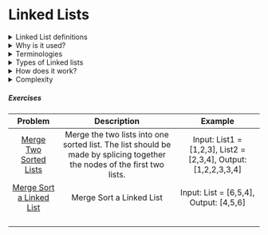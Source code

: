 # Linked Lists

<details>
<summary>Linked List definitions</summary>

1. 

</details>

<details>
<summary>Why is it used?</summary>

1. 

</details>

<details>
<summary>Terminologies</summary>

1. 
2. 
3. 
4. 
5. 
6. 
7. 
8. 
9. 

</details>

<details>
<summary>Types of Linked lists</summary>

1. 
2. 
3. 

</details>

<details>
<summary>How does it work?</summary>

- 
- 
-  

</details>

<details>
<summary>Complexity</summary>

</details>

<h5>Exercises</h5>

|Problem|Description|Example|
| :----: | :----: | :----: |
|[Merge Two Sorted Lists](./mergeTwoSortedLists/README.md)|Merge the two lists into one sorted list. The list should be made by splicing together the nodes of the first two lists.|Input: List1 = [1,2,3], List2 = [2,3,4], Output: [1,2,2,3,3,4]|
|[Merge Sort a Linked List](./mergeSortLinkedList/README.md)|Merge Sort a Linked List|Input: List = [6,5,4], Output: [4,5,6]|
||||
||||
||||
||||